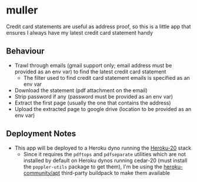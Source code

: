 # muller

Credit card statements are useful as address proof, so this is a little app
that ensures I always have my latest credit card statement handy

## Behaviour

- Trawl through emails (gmail support only; email address must be provided as an env var)
  to find the latest credit card statement
  - The filter used to find credit card statement emails is specified as an env var
- Download the statement (pdf attachment on the email)
- Strip password if any (password must be provided as an env var)
- Extract the first page (usually the one that contains the address)
- Upload the extracted page to google drive (location to be provided as an env var)

## Deployment Notes

- This app will be deployed to a Heroku dyno running the [Heroku-20][1] stack
  - Since it requires the `pdftops` and `pdfseparate` utilities which are not installed by
    default on Heroku dynos running cedar-20 (must install the `poppler-utils`
    package to get them), I'm be using the [heroku-community/apt][2] third-party buildpack to
    make them available

[1]: https://devcenter.heroku.com/articles/heroku-20-stack
[2]: https://github.com/heroku/heroku-buildpack-apt
